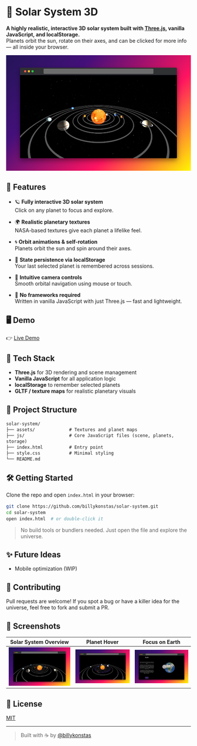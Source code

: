 # 🌌 Solar System 3D

**A highly realistic, interactive 3D solar system built with [Three.js](https://threejs.org/), vanilla JavaScript, and localStorage.**  
Planets orbit the sun, rotate on their axes, and can be clicked for more info — all inside your browser.

![Solar System Preview](screenshots/homepage.png)

## 🚀 Features

- 🪐 **Fully interactive 3D solar system**  
  Click on any planet to focus and explore.

- 🌍 **Realistic planetary textures**  
  NASA-based textures give each planet a lifelike feel.

- 🌀 **Orbit animations & self-rotation**  
  Planets orbit the sun and spin around their axes.

- 💾 **State persistence via localStorage**  
  Your last selected planet is remembered across sessions.

- 🔭 **Intuitive camera controls**  
  Smooth orbital navigation using mouse or touch.

- 🧪 **No frameworks required**  
  Written in vanilla JavaScript with just Three.js — fast and lightweight.

## 🖥️ Demo

👉 [Live Demo](https://billykonstas.github.io/solar-system)

## 🧠 Tech Stack

- **Three.js** for 3D rendering and scene management
- **Vanilla JavaScript** for all application logic
- **localStorage** to remember selected planets
- **GLTF / texture maps** for realistic planetary visuals

## 📁 Project Structure

```
solar-system/
├── assets/             # Textures and planet maps
├── js/                 # Core JavaScript files (scene, planets, storage)
├── index.html          # Entry point
├── style.css           # Minimal styling
└── README.md
```

## 🛠️ Getting Started

Clone the repo and open `index.html` in your browser:

```bash
git clone https://github.com/billykonstas/solar-system.git
cd solar-system
open index.html  # or double-click it
```

> No build tools or bundlers needed. Just open the file and explore the universe.

## ✨ Future Ideas

- Mobile optimization (WIP)

## 🤝 Contributing

Pull requests are welcome! If you spot a bug or have a killer idea for the universe, feel free to fork and submit a PR.

## 📸 Screenshots

| Solar System Overview                 | Planet Hover                                       | Focus on Earth                        |
|---------------------------------------|----------------------------------------------------|---------------------------------------|
| ![overview](screenshots/homepage.png) | ![overview](screenshots/homepage-planet-hover.png) | ![earth](screenshots/planet-page.png) |

## 📜 License

[MIT](LICENSE)

---

> Built with ☕ by [@billykonstas](https://github.com/billykonstas)